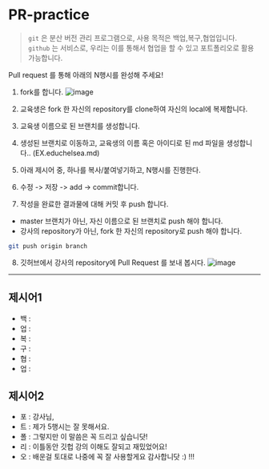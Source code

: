 # PR-practice
> `git` 은 분산 버전 관리 프로그램으로, 사용 목적은 백업,복구,협업입니다.   
> `github` 는 서비스로, 우리는 이를 통해서 협업을 할 수 있고 포트폴리오로 활용 가능합니다.

Pull request 를 통해 아래의 N행시를 완성해 주세요!

1. fork를 합니다.
![image](https://user-images.githubusercontent.com/98133984/191878118-3368ae45-c7af-40ca-9a4d-f1559b23dc48.png)

2. 교육생은 fork 한 자신의 repository를 clone하여 자신의 local에 복제합니다.

3. 교육생 이름으로 된 브랜치를 생성합니다.
4. 생성된 브랜치로 이동하고, 교육생의 이름 혹은 아이디로 된 md 파일을 생성합니다.. (EX.educhelsea.md)
5. 아래 제시어 중, 하나를 복사/붙여넣기하고, N행시를 진행한다.

6. 수정 -> 저장 -> add -> commit합니다.
7. 작성을 완료한 결과물에 대해 커밋 후 push 합니다.
  - master 브랜치가 아닌, 자신 이름으로 된 브랜치로 push 해야 합니다.
  - 강사의 repository가 아닌, fork 한 자신의 repository로 push 해야 합니다.
  ```bash
  git push origin branch
  ```
8. 깃허브에서 강사의 repository에 Pull Request 를 보내 봅시다.
![image](https://user-images.githubusercontent.com/98133984/191877814-df33cfd8-ed0a-489e-b309-5be69cea81e9.png)

---

## 제시어1
- 백 :
- 업 :
- 복 :
- 구 :
- 협 :
- 업 :

## 제시어2
- 포 : 강사님,
- 트 : 제가 5행시는 잘 못해서요.
- 폴 : 그렇지만 이 말씀은 꼭 드리고 싶습니닷!
- 리 : 이틀동안 깃헙 강의 이해도 잘되고 재밌었어요!
- 오 : 배운걸 토대로 나중에 꼭 잘 사용할게요 감사합니닷 :) !!!
